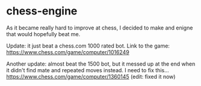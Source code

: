 # chess-engine

As it became really hard to improve at chess, I decided to make and enigne that would hopefully beat me.

Update: it just beat a chess.com 1000 rated bot. Link to the game: https://www.chess.com/game/computer/1016249

Another update: almost beat the 1500 bot, but it messed up at the end when it didn't find mate and repeated moves instead. I need to fix this...
https://www.chess.com/game/computer/1360145 (edit: fixed it now)
